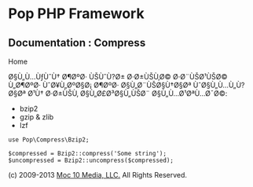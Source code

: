 Pop PHP Framework
=================

Documentation : Compress
------------------------

Home

Ø§Ù„Ù…ÙƒÙˆÙ† Ø¶ØºØ· ÙŠÙˆÙ?Ø± Ø·Ø±ÙŠÙ‚Ø© Ø·Ø¨ÙŠØ¹ÙŠØ© Ù„Ø¶ØºØ·
ÙˆØ¥Ù„ØºØ§Ø¡ Ø¶ØºØ· Ø§Ù„Ø¨ÙŠØ§Ù†Ø§Øª ÙˆØ§Ù„Ù…Ù„Ù?Ø§Øª Ø¹Ù† Ø·Ø±ÙŠÙ‚
Ø§Ù„Ø£Ø³Ø§Ù„ÙŠØ¨ Ø§Ù„Ù…Ø¹ØªÙ…Ø¯Ø©:

-   bzip2
-   gzip & zlib
-   lzf

<!-- -->

    use Pop\Compress\Bzip2;

    $compressed = Bzip2::compress('Some string');
    $uncompressed = Bzip2::uncompress($compressed);

\(c) 2009-2013 [Moc 10 Media, LLC.](http://www.moc10media.com) All
Rights Reserved.
